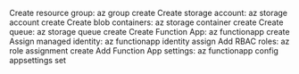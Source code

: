 Create resource group: az group create
Create storage account: az storage account create
Create blob containers: az storage container create
Create queue: az storage queue create
Create Function App: az functionapp create
Assign managed identity: az functionapp identity assign
Add RBAC roles: az role assignment create
Add Function App settings: az functionapp config appsettings set
